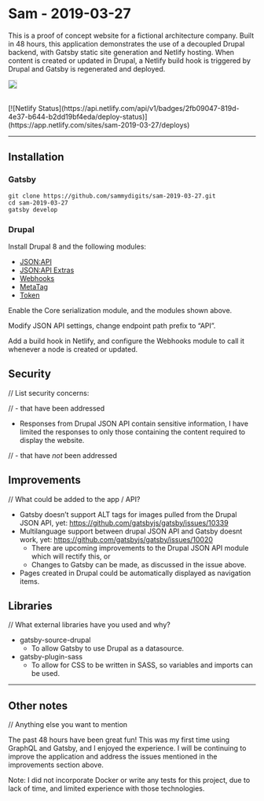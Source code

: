 # Sam - 2019-03-27

This is a proof of concept website for a fictional architecture company. Built in 48 hours, this application demonstrates the use of a decoupled Drupal backend, with Gatsby static site generation and Netlify hosting. When content is created or updated in Drupal, a Netlify build hook is triggered by Drupal and Gatsby is regenerated and deployed.
<br>

<p><img src="https://sam-2019-03-27-cms.sam-thompson.info/architecture.png" style="border: solid 1px lightgray;"></p>
<br>
[![Netlify Status](https://api.netlify.com/api/v1/badges/2fb09047-819d-4e37-b644-b2dd19bf4eda/deploy-status)](https://app.netlify.com/sites/sam-2019-03-27/deploys)

---

## Installation

### Gatsby

```
git clone https://github.com/sammydigits/sam-2019-03-27.git
cd sam-2019-03-27
gatsby develop
```

### Drupal

Install Drupal 8 and the following modules:

- [JSON:API](https://www.drupal.org/project/jsonapi)
- [JSON:API Extras](https://www.drupal.org/project/jsonapi_extras)
- [Webhooks](https://www.drupal.org/project/webhooks)
- [MetaTag](https://www.drupal.org/project/metatag)
- [Token](https://www.drupal.org/project/token)

Enable the Core serialization module, and the modules shown above.

Modify JSON API settings, change endpoint path prefix to “API”.

Add a build hook in Netlify, and configure the Webhooks module to call it whenever a node is created or updated.

## Security

// List security concerns:

// - that have been addressed

- Responses from Drupal JSON API contain sensitive information, I have limited the responses to only those containing the content required to display the website.

// - that have _not_ been addressed

## Improvements

// What could be added to the app / API?

- Gatsby doesn’t support ALT tags for images pulled from the Drupal JSON API, yet: https://github.com/gatsbyjs/gatsby/issues/10339
- Multilanguage support between drupal JSON API and Gatsby doesnt work, yet: https://github.com/gatsbyjs/gatsby/issues/10020
  - There are upcoming improvements to the Drupal JSON API module which will rectify this, or
  - Changes to Gatsby can be made, as discussed in the issue above.
- Pages created in Drupal could be automatically displayed as navigation items.

## Libraries

// What external libraries have you used and why?

- gatsby-source-drupal
  - To allow Gatsby to use Drupal as a datasource.
- gatsby-plugin-sass
  - To allow for CSS to be written in SASS, so variables and imports can be used.

---

## Other notes

// Anything else you want to mention

The past 48 hours have been great fun! This was my first time using GraphQL and Gatsby, and I enjoyed the experience. I will be continuing to improve the application and address the issues mentioned in the improvements section above.

Note: I did not incorporate Docker or write any tests for this project, due to lack of time, and limited experience with those technologies.
